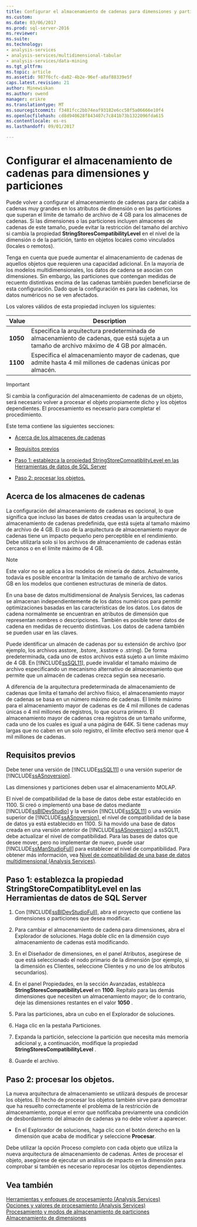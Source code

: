 ```yaml
---
title: Configurar el almacenamiento de cadenas para dimensiones y particiones | Documentos de Microsoft
ms.custom: 
ms.date: 03/06/2017
ms.prod: sql-server-2016
ms.reviewer: 
ms.suite: 
ms.technology:
- analysis-services
- analysis-services/multidimensional-tabular
- analysis-services/data-mining
ms.tgt_pltfrm: 
ms.topic: article
ms.assetid: 987f6cfc-da82-4b2e-96ef-a8af88339e5f
caps.latest.revision: 21
author: Minewiskan
ms.author: owend
manager: erikre
ms.translationtype: MT
ms.sourcegitcommit: f3481fcc2bb74eaf93182e6cc58f5a06666e10f4
ms.openlocfilehash: cd8d940628f843407c7c841b73b1322096fda615
ms.contentlocale: es-es
ms.lasthandoff: 09/01/2017

---
```

# <a name="configure-string-storage-for-dimensions-and-partitions"></a>Configurar el almacenamiento de cadenas para dimensiones y particiones
  Puede volver a configurar el almacenamiento de cadenas para dar cabida a cadenas muy grandes en los atributos de dimensión o en las particiones que superan el límite de tamaño de archivo de 4 GB para los almacenes de cadenas. Si las dimensiones o las particiones incluyen almacenes de cadenas de este tamaño, puede evitar la restricción del tamaño del archivo si cambia la propiedad **StringStoresCompatibilityLevel** en el nivel de la dimensión o de la partición, tanto en objetos locales como vinculados (locales o remotos).  
  
 Tenga en cuenta que puede aumentar el almacenamiento de cadenas de aquellos objetos que requieren una capacidad adicional. En la mayoría de los modelos multidimensionales, los datos de cadena se asocian con dimensiones. Sin embargo, las particiones que contengan medidas de recuento distintivas encima de las cadenas también pueden beneficiarse de esta configuración. Dado que la configuración es para las cadenas, los datos numéricos no se ven afectados.  
  
 Los valores válidos de esta propiedad incluyen los siguientes:  
  
|Value|Description|  
|-----------|-----------------|  
|**1050**|Especifica la arquitectura predeterminada de almacenamiento de cadenas, que está sujeta a un tamaño de archivo máximo de 4 GB por almacén.|  
|**1100**|Especifica el almacenamiento mayor de cadenas, que admite hasta 4 mil millones de cadenas únicas por almacén.|  
  
> [!IMPORTANT]  
>  Si cambia la configuración del almacenamiento de cadenas de un objeto, será necesario volver a procesar el objeto propiamente dicho y los objetos dependientes. El procesamiento es necesario para completar el procedimiento.  
  
 Este tema contiene las siguientes secciones:  
  
-   [Acerca de los almacenes de cadenas](#bkmk_background)  
  
-   [Requisitos previos](#bkmk_prereq)  
  
-   [Paso 1: establezca la propiedad StringStoreCompatiblityLevel en las Herramientas de datos de SQL Server](#bkmk_step1)  
  
-   [Paso 2: procesar los objetos.](#bkmk_step2)  
  
##  <a name="bkmk_background"></a> Acerca de los almacenes de cadenas  
 La configuración del almacenamiento de cadenas es opcional, lo que significa que incluso las bases de datos creadas usan la arquitectura de almacenamiento de cadenas predefinida, que está sujeta al tamaño máximo de archivo de 4 GB. El uso de la arquitectura de almacenamiento mayor de cadenas tiene un impacto pequeño pero perceptible en el rendimiento. Debe utilizarla solo si los archivos de almacenamiento de cadenas están cercanos o en el límite máximo de 4 GB.  
  
> [!NOTE]  
>  Este valor no se aplica a los modelos de minería de datos. Actualmente, todavía es posible encontrar la limitación de tamaño de archivo de varios GB en los modelos que contienen estructuras de minería de datos.  
  
 En una base de datos multidimensional de Analysis Services, las cadenas se almacenan independientemente de los datos numéricos para permitir optimizaciones basadas en las características de los datos. Los datos de cadena normalmente se encuentran en atributos de dimensión que representan nombres o descripciones. También es posible tener datos de cadena en medidas de recuento distintivas. Los datos de cadena también se pueden usar en las claves.  
  
 Puede identificar un almacén de cadenas por su extensión de archivo (por ejemplo, los archivos asstore, .bstore, .ksstore o .string). De forma predeterminada, cada uno de estos archivos está sujeto a un límite máximo de 4 GB. En [!INCLUDE[ssSQL11](../../includes/sssql11-md.md)], puede invalidar el tamaño máximo de archivo especificando un mecanismo alternativo de almacenamiento que permite que un almacén de cadenas crezca según sea necesario.  
  
 A diferencia de la arquitectura predeterminada de almacenamiento de cadenas que limita el tamaño del archivo físico, el almacenamiento mayor de cadenas se basa en un número máximo de cadenas. El límite máximo para el almacenamiento mayor de cadenas es de 4 mil millones de cadenas únicas o 4 mil millones de registros, lo que ocurra primero. El almacenamiento mayor de cadenas crea registros de un tamaño uniforme, cada uno de los cuales es igual a una página de 64K. Si tiene cadenas muy largas que no caben en un solo registro, el límite efectivo será menor que 4 mil millones de cadenas.  
  
##  <a name="bkmk_prereq"></a> Requisitos previos  
 Debe tener una versión de [!INCLUDE[ssSQL11](../../includes/sssql11-md.md)] o una versión superior de [!INCLUDE[ssASnoversion](../../includes/ssasnoversion-md.md)].  
  
 Las dimensiones y particiones deben usar el almacenamiento MOLAP.  
  
 El nivel de compatibilidad de la base de datos debe estar establecido en 1100. Si creó o implementó una base de datos mediante [!INCLUDE[ssBIDevStudio](../../includes/ssbidevstudio-md.md)] y la versión [!INCLUDE[ssSQL11](../../includes/sssql11-md.md)] o una versión superior de [!INCLUDE[ssASnoversion](../../includes/ssasnoversion-md.md)], el nivel de compatibilidad de la base de datos ya está establecido en 1100. Si ha movido una base de datos creada en una versión anterior de [!INCLUDE[ssASnoversion](../../includes/ssasnoversion-md.md)] a ssSQL11, debe actualizar el nivel de compatibilidad. Para las bases de datos que desee mover, pero no implementar de nuevo, puede usar [!INCLUDE[ssManStudioFull](../../includes/ssmanstudiofull-md.md)] para establecer el nivel de compatibilidad. Para obtener más información, vea [Nivel de compatibilidad de una base de datos multidimensional &#40;Analysis Services&#41;](../../analysis-services/multidimensional-models/compatibility-level-of-a-multidimensional-database-analysis-services.md).  
  
##  <a name="bkmk_step1"></a> Paso 1: establezca la propiedad StringStoreCompatiblityLevel en las Herramientas de datos de SQL Server  
  
1.  Con [!INCLUDE[ssBIDevStudioFull](../../includes/ssbidevstudiofull-md.md)], abra el proyecto que contiene las dimensiones o particiones que desea modificar.  
  
2.  Para cambiar el almacenamiento de cadena para dimensiones, abra el Explorador de soluciones. Haga doble clic en la dimensión cuyo almacenamiento de cadenas está modificando.  
  
3.  En el Diseñador de dimensiones, en el panel Atributos, asegúrese de que está seleccionado el nodo primario de la dimensión (por ejemplo, si la dimensión es Clientes, seleccione Clientes y no uno de los atributos secundarios).  
  
4.  En el panel Propiedades, en la sección Avanzadas, establezca **StringStoresCompatibilityLevel** en **1100**. Repítalo para las demás dimensiones que necesiten un almacenamiento mayor; de lo contrario, deje las dimensiones restantes en el valor **1050** .  
  
5.  Para las particiones, abra un cubo en el Explorador de soluciones.  
  
6.  Haga clic en la pestaña Particiones.  
  
7.  Expanda la partición, seleccione la partición que necesita más memoria adicional y, a continuación, modifique la propiedad **StringStoresCompatibilityLevel** .  
  
8.  Guarde el archivo.  
  
##  <a name="bkmk_step2"></a> Paso 2: procesar los objetos.  
 La nueva arquitectura de almacenamiento se utilizará después de procesar los objetos. El hecho de procesar los objetos también sirve para demostrar que ha resuelto correctamente el problema de la restricción de almacenamiento, porque el error que notificaba previamente una condición de desbordamiento del almacén de cadenas ya no debe volver a aparecer.  
  
-   En el Explorador de soluciones, haga clic con el botón derecho en la dimensión que acaba de modificar y seleccione **Procesar**.  
  
 Debe utilizar la opción Proceso completo con cada objeto que utiliza la nueva arquitectura de almacenamiento de cadenas. Antes de procesar el objeto, asegúrese de ejecutar un análisis de impacto en la dimensión para comprobar si también es necesario reprocesar los objetos dependientes.  
  
## <a name="see-also"></a>Vea también  
 [Herramientas y enfoques de procesamiento &#40;Analysis Services&#41;](../../analysis-services/multidimensional-models/tools-and-approaches-for-processing-analysis-services.md)   
 [Opciones y valores de procesamiento &#40;Analysis Services&#41;](../../analysis-services/multidimensional-models/processing-options-and-settings-analysis-services.md)   
 [Procesamiento y modos de almacenamiento de particiones](../../analysis-services/multidimensional-models-olap-logical-cube-objects/partitions-partition-storage-modes-and-processing.md)   
 [Almacenamiento de dimensiones](../../analysis-services/multidimensional-models-olap-logical-dimension-objects/dimensions-storage.md)  
  
  
